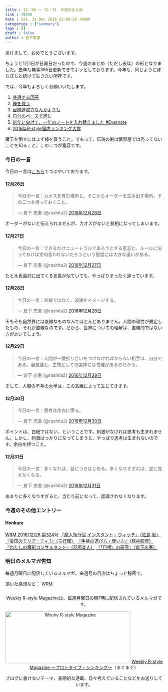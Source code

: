 ```yaml
---
title : 12／26 〜 12／31　今週のまとめ
link : 19599
date : Sat, 31 Dec 2016 22:00:56 +0000
categories : ["summary"]
tags : []
draft : false
author : 倉下忠憲
---
```


あけまして、おめでとうございます。

ちょうど1月1日が日曜日だったので、今週のまとめ（ただし去年）の形となりました。去年も無事365日更新できてホッとしております。今年も、同じようにぼちぼちと続けて生きたい所存です。

では、今年もよろしくお願いいたします。

<ol>
<li><a href="https://rashita.net/blog/?p=19555">共通する因子</a></li>
<li><a href="https://rashita.net/blog/?p=19559">棒を買う</a></li>
<li><a href="https://rashita.net/blog/?p=19565">目標達成力なんかよりも</a></li>
<li><a href="https://rashita.net/blog/?p=19569">自分のペースで進む</a></li>
<li><a href="https://rashita.net/blog/?p=19574">新年に向けて、一年のノートを入れ替えました #Evernote</a></li>
<li><a href="https://rashita.net/blog/?p=19584">2016年R-style脳内ランキング大賞</a></li>
</ol>

魔王を倒すにはまず棒を買うこと。でもって、伝説の剣は武器屋では売ってないことを知ること。この二つが寛容です。

<h3>今日の一言</h3>

今日の一言は<a href="http://twitter.com/rashita2 ">こちら</a>でつぶやいております。

<h4>12月26日</h4>

<blockquote class="twitter-tweet" data-lang="ja"><p lang="ja" dir="ltr">今日の一言：カオスを育む場所と、そこからオーダーを生み出す場所。その二つを持っておくこと。</p>&mdash; 倉下 忠憲 (@rashita2) <a href="https://twitter.com/rashita2/status/813292783712616448">2016年12月26日</a></blockquote>
<script async src="//platform.twitter.com/widgets.js" charset="utf-8"></script>

オーダーがないと伝えられませんが、カオスがないと貧相になってしまいます。

<h4>12月27日</h4>

<blockquote class="twitter-tweet" data-lang="ja"><p lang="ja" dir="ltr">今日の一言：できるだけニュートラルであろうとする意志と、ルールに沿っておけば文句言われないだろうという態度には大きな違いがある。</p>&mdash; 倉下 忠憲 (@rashita2) <a href="https://twitter.com/rashita2/status/813649641430392832">2016年12月27日</a></blockquote>
<script async src="//platform.twitter.com/widgets.js" charset="utf-8"></script>

たとえ表面的に出てくる言葉が似ていても、やっぱりまったく違っています。

<h4>12月28日</h4>

<blockquote class="twitter-tweet" data-lang="ja"><p lang="ja" dir="ltr">今日の一言：直線ではなく、波線をイメージする。</p>&mdash; 倉下 忠憲 (@rashita2) <a href="https://twitter.com/rashita2/status/814024948184268800">2016年12月28日</a></blockquote>
<script async src="//platform.twitter.com/widgets.js" charset="utf-8"></script>

そもそも自然界には直線なものなんてほとんどありません。人間の理性が規定したもの、それが直線なのです。だから、世界についての理解は、直線的ではない方がよいでしょう。

<h4>12月29日</h4>

<blockquote class="twitter-tweet" data-lang="ja"><p lang="ja" dir="ltr">今日の一言：人間が一番折り合いをつけなければならない相手は、自分である。自意識と、生物としての実体には乖離があるのだから。</p>&mdash; 倉下 忠憲 (@rashita2) <a href="https://twitter.com/rashita2/status/814371718483431425">2016年12月29日</a></blockquote>
<script async src="//platform.twitter.com/widgets.js" charset="utf-8"></script>

そして、人間の不幸の大半は、この乖離によって生じてきます。

<h4>12月30日</h4>


<blockquote class="twitter-tweet" data-lang="ja"><p lang="ja" dir="ltr">今日の一言：思考は余白に宿る。</p>&mdash; 倉下 忠憲 (@rashita2) <a href="https://twitter.com/rashita2/status/814672930667802625">2016年12月30日</a></blockquote>
<script async src="//platform.twitter.com/widgets.js" charset="utf-8"></script>

ポイントは、白紙ではない、ということです。刺激がなければ思考も生まれません。しかし、刺激ばっかりになってしまうと、やっぱり思考は生まれないのです。余白を持つこと。

<h4>12月31日</h4>

<blockquote class="twitter-tweet" data-lang="ja"><p lang="ja" dir="ltr">今日の一言：多くなれば、目につきはじめる。多くなりすぎれば、逆に見えなくなる。</p>&mdash; 倉下 忠憲 (@rashita2) <a href="https://twitter.com/rashita2/status/815016681248464896">2016年12月31日</a></blockquote>
<script async src="//platform.twitter.com/widgets.js" charset="utf-8"></script>

あまりに多くなりすぎると、当たり前になって、認識されなくなります。

<h3>今週のその他エントリー</h3>

<H4>Honkure</H4>

<a href="http://honkure.net/rbook/archives/1469">WRM 2016/12/26 第324号</a>
<a href="http://honkure.net/rbook/archives/1473">『魔人執行官 インスタント・ウィッチ』（佐島 勤）</a>
<a href="http://honkure.net/rbook/archives/1477">『憂国のモリアーティ 1』（三好輝）</a>
<a href="http://honkure.net/rbook/archives/1480">『手帳の選び方・使い方』（舘神龍彦）</a>
<a href="http://honkure.net/rbook/archives/1484">『わたしの魔術コンサルタント』（羽場楽人）</a>
<a href="http://honkure.net/rbook/archives/1489">『「目標」の研究』（倉下忠憲）</a>

<h3>明日のメルマガ告知</h3>

毎週月曜日に配信しているメルマガ。来週号の目次はちょっと秘密で。

頂いた感想など：
<a class="twitter-timeline"  href="https://twitter.com/rashita2/timelines/427262290753097729"  data-widget-id="427265271171010561">WRM</a>
    <script>!function(d,s,id){var js,fjs=d.getElementsByTagName(s)[0],p=/^http:/.test(d.location)?'http':'https';if(!d.getElementById(id)){js=d.createElement(s);js.id=id;js.src=p+"://platform.twitter.com/widgets.js";fjs.parentNode.insertBefore(js,fjs);}}(document,"script","twitter-wjs");</script>


<div style="text-align:center;margin-top:25px;">
Weekly R-style Magazineは、毎週月曜日の朝7時に配信されているメルマガです。

<a href="http://www.mag2.com/m/0001185133.html" target="_blank"><img src="https://rashita.net/blog/wp-content/uploads/2010/09/mmbanner.jpg" alt="Weeky R-style Magazine" width="400" height="165" class="alignnone size-full wp-image-12201" /></a>
<a href="http://www.mag2.com/m/0001185133.html" target="_blank">Weekly R-style Magazine ～プロトタイプ・シンキング～</a>（まぐまぐ）

ブログに書けないテーマ、長期的な連載、日々考えていることなどをお送りしています。
</div> 
